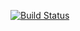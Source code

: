 [![Build Status](https://travis-ci.org/ErwanLBP/java-android-calculIt.svg?branch=master)](https://travis-ci.org/ErwanLBP/java-android-calculIt)